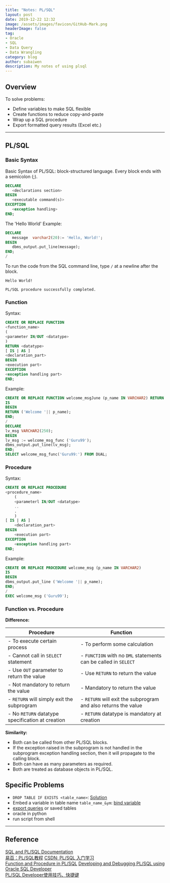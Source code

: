 ```yaml
---
title: "Notes: PL/SQL"
layout: post
date: 2019-12-22 12:32
image: /assets/images/favicon/GitHub-Mark.png
headerImage: false
tag:
- Oracle
- SQL
- Data Query
- Data Wrangling
category: blog
author: subaiwen
description: My notes of using plsql
---
```


## Overview
To solve problems:

- Define variables to make SQL flexible
- Create functions to reduce copy-and-paste
- Wrap up a SQL procedure
- Export formatted query results (Excel etc.)

---
## PL/SQL

### Basic Syntax
Basic Syntax of PL/SQL: block-structured language. Every block ends with a semicolon (;). 

``` sql
DECLARE 
   <declarations section> 
BEGIN 
   <executable command(s)>
EXCEPTION 
   <exception handling> 
END;
```

The 'Hello World' Example:

``` sql
DECLARE 
   message  varchar2(20):= 'Hello, World!'; 
BEGIN 
   dbms_output.put_line(message); 
END; 
/ 
```
To run the code from the SQL command line, type `/` at a newline after the block.

``` shell
Hello World! 

PL/SQL procedure successfully completed.
```

### Function
Syntax:

``` sql
CREATE OR REPLACE FUNCTION 
<function_name>
(
<parameter IN/OUT <datatype>
)
RETURN <datatype>
[ IS | AS ]
<declaration_part>
BEGIN
<execution part> 
EXCEPTION
<exception handling part>
END; 
```

Example:

```sql
CREATE OR REPLACE FUNCTION welcome_msgJune (p_name IN VARCHAR2) RETURN VAR.CHAR2
IS
BEGIN
RETURN ('Welcome '|| p_name);
END;
/
DECLARE
lv_msg VARCHAR2(250);
BEGIN
lv_msg := welcome_msg_func ('Guru99');
dbms_output.put_line(lv_msg);
END;
SELECT welcome_msg_func('Guru99:') FROM DUAL;
```

### Procedure
Syntax:

```sql
CREATE OR REPLACE PROCEDURE 
<procedure_name>
	(
	<parameterl IN/OUT <datatype>
	..
	.
	)
[ IS | AS ]
	<declaration_part>
BEGIN
	<execution part>
EXCEPTION
	<exception handling part>
END;
```

Example:

```sql
CREATE OR REPLACE PROCEDURE welcome_msg (p_name IN VARCHAR2) 
IS
BEGIN
dbms_output.put_line ('Welcome '|| p_name);
END;
/
EXEC welcome_msg ('Guru99');
```

### Function vs. Procedure
**Difference:**

| Procedure                                                     | Function                                                                     |
|-----------------------------------------------------------------------|------------------------------------------------------------------------------|
| - To execute certain process                      | - To perform some calculation                                      |
| - Cannot call in `SELECT` statement                               | - `FUNCTION` with no `DML` statements can be called in `SELECT` |
| - Use `OUT` parameter to return the value                         | - Use `RETURN` to return the value                                               |
| - Not mandatory to return the value                       | - Mandatory to return the value                                          |
| - `RETURN` will simply exit the subprogram           | - `RETURN` will exit the subprogram and also returns the value      |
| - No `RETURN` datatype specification at creation                            | - `RETURN` datatype is mandatory at creation |

**Similarity:**

- Both can be called from other PL/SQL blocks.
- If the exception raised in the subprogram is not handled in the subprogram exception handling section, then it will propagate to the calling block.
- Both can have as many parameters as required.
- Both are treated as database objects in PL/SQL.


## Specific Problems

- `DROP TABLE IF EXISTS <table_name>`: [Solution](https://stackoverflow.com/questions/1799128/oracle-if-table-exists)
- Embed a variable in table name `table_name_&ym`: [bind variable](https://www.akadia.com/services/ora_bind_variables.html)
- [export queries](https://it.toolbox.com/question/how-to-extract-output-in-a-excel-file-from-a-plsql-procedure-091113) or saved tables
- oracle in python
- run script from shell


---
## Reference
[SQL and PL/SQL Documentation](https://docs.oracle.com/en/database/oracle/oracle-database/19/administration.html)	
[易百：PL/SQL教程](https://www.yiibai.com/plsql)	
[CSDN: PL/SQL 入门学习](https://blog.csdn.net/yujikui1/article/details/80701817)	
[Function and Procedure in PL/SQL](https://www.guru99.com/subprograms-procedures-functions-pl-sql.html)	
[Developing and Debugging PL/SQL using Oracle SQL Developer](https://www.oracle.com/webfolder/technetwork/tutorials/obe/db/11g/r2/prod/appdev/sqldev/plsql_debug/plsql_debug_otn.htm)	
[PL/SQL Developer使用技巧、快捷键](https://www.cnblogs.com/linjiqin/p/3152538.html) 


